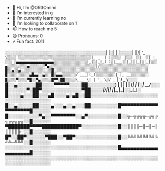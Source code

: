 - 👋 Hi, I’m @OR3Omimi
- 👀 I’m interested in g
- 🌱 I’m currently learning no
- 💞️ I’m looking to collaborate on 1
- 📫 How to reach me 5
- 😄 Pronouns: 0
- ⚡ Fun fact: 2011

<!---
OR3Omimi/OR3Omimi is a ✨ special ✨ repository because its `README.md` (this file) appears on your GitHub profile.
You can click the Preview link to take a look at your changes.
--->
░░░░░░░░░░░░░░░░░░░░░░░░░░░░░░░░░| |░| | |░░░░| ||/| '_ ` _ \░░░░
░░░░░░░░░░░░░░░░░░░░░░░░░░░░░░░░░|  _  | |░░░░| |░░| |░| |░| |░░░
░▄▄▄▄▄▄▄▄▄▄▄▄▄▄▄▄▄░░░░░░░░░░░░░░░|_|░|_|_( )░|___|░|_|░|_|░|_|░░░
▄░░░░░░░░░▄░░░░░░░▀▄░░░░░░░░░░░░░░░░░░░░░|/░░░░░░░░░░░░░░░░░░░░░░
█░░▄░░▄░░░░░░░░░░░░░░█░░░░░░░░░░░░░░░░░░░░░░░░░░░░░░░░░░░░░░░░░░░
█░░░░░░░░░░▄█▄▄░░▄░░░█░▄▄▄░░░░░░/ ___|(_)░░░░░░░░░| |_ __░░░░░░░░
█░░░░▀░░░░▀█░░▀▄░░░░░█▀▀░██░░░░░\___ \| | '_ \░/ _` | '__/ _ \░░░
█░░▄░░░░░░██░░░░▀▀▀▀▀░░░░██░░░░░░░░░) | | | | | (_| | |░|  __/░░░
█░░░░░░▀░██▀░░░░░░░░░░░░░▀██░░░░|____/|_|_| |_|\__,_|_|░░\___(_)░
█░░░░▄░░░██░░░▄█░░░░▄░▄█░░██░░░░░░░░░░░░░░░░░░░░░░░░░░░░░░░░░░░░░
█░░▄░░░░░██░░░░▄░░░▄░░▄░░░██░░░░░░░░░█▀▀▀▀▀▀▀▀▀▀▀▀▀▀▀▀▀▀▀▀█░░░░░░
█░░░░░░░░░░▀▄░░▀▀▀▀▀▀▀▀░░▄▀░░░░░░░░░░█░░╦─╦╔╗╦─╔╗╔╗╔╦╗╔╗░░█░░░░░░
▀███████▀▀▀▀████████████▀░░░░░░░░░░░░█░░║║║╠─║─║─║║║║║╠─░░█░░░░░░
█▀░░██▀░░░░░░▀███░░▀██▀░░░░░░░░░░░░░░█░░╚╩╝╚╝╚╝╚╝╚╝╩─╩╚╝░░█░░░░░░
░░░░░░░░░░░░░░░░░░░░░░░░░░░░░░░░░░░░░█▄▄▄▄▄▄▄▄▄▄▄▄▄▄▄▄▄▄▄▄█░░░░░░
░░░░░░░░░░░░░░░░░░░░░░░░░░░░░░░░░░░░░░░░░░░░░░░░░░░░░░░░░░░░░░░░░
